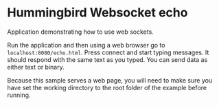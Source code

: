 # Hummingbird Websocket echo 

Application demonstrating how to use web sockets. 

Run the application and then using a web browser go to `localhost:8080/echo.html`. Press connect and start typing messages. It should respond with the same text as you typed. You can send data as either text or binary.

Because this sample serves a web page, you will need to make sure you have set the working directory to the root folder of the example before running. 
